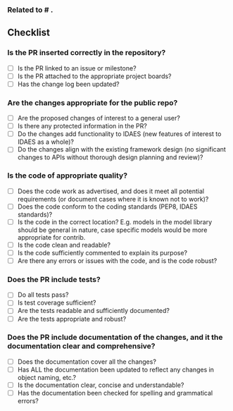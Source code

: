 ### Related to # .

## Checklist

### Is the PR inserted correctly in the repository?
   * [ ] Is the PR linked to an issue or milestone?
   * [ ] Is the PR attached to the appropriate project boards?
   * [ ] Has the change log been updated?
### Are the changes appropriate for the public repo?
   * [ ] Are the proposed changes of interest to a general user?
   * [ ] Is there any protected information in the PR?
   * [ ] Do the changes add functionality to IDAES (new features of interest to IDAES as a whole)?
   * [ ] Do the changes align with the existing framework design (no significant changes to APIs without thorough design planning and review)?
### Is the code of appropriate quality?
   * [ ] Does the code work as advertised, and does it meet all potential requirements (or document cases where it is known not to work)?
   * [ ]  Does the code conform to the coding standards (PEP8, IDAES standards)?
   * [ ]  Is the code in the correct location? E.g. models in the model library should be general in nature, case specific models would be more appropriate for contrib.
   * [ ]  Is the code clean and readable?
   * [ ]  Is the code sufficiently commented to explain its purpose?
   * [ ]  Are there any errors or issues with the code, and is the code robust?
### Does the PR include tests?
   * [ ] Do all tests pass?
   * [ ]  Is test coverage sufficient?
   * [ ]  Are the tests readable and sufficiently documented?
   * [ ]  Are the tests appropriate and robust?
### Does the PR include documentation of the changes, and it the documentation clear and comprehensive?
   * [ ]  Does the documentation cover all the changes?
   * [ ]  Has ALL the documentation been updated to reflect any changes in object naming, etc.?
   * [ ]  Is the documentation clear, concise and understandable?
   * [ ]  Has the documentation been checked for spelling and grammatical errors? 
